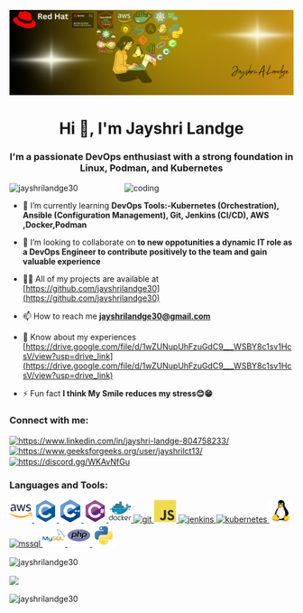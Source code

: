 
![logo](https://github.com/jayshrilandge30/jayshrilandge30/blob/main/Jayshri's%20Banner.png)


<h1 align="center">Hi 👋, I'm Jayshri Landge</h1>
<h3 align="center">I'm a passionate DevOps enthusiast with a strong foundation in Linux, Podman, and Kubernetes</h3>


<img align="right" alt="coding" width="300" src="https://designimages.appypie.com/aitools/text-animation/focusedGirl.gif"> 

<p align="left"> <img src="https://komarev.com/ghpvc/?username=jayshrilandge30&label=Profile%20views&color=0e75b6&style=flat" alt="jayshrilandge30" /> </p>



- 🌱 I’m currently learning **DevOps Tools:-Kubernetes (Orchestration), Ansible (Configuration Management), Git, Jenkins (CI/CD), AWS ,Docker,Podman**

- 👯 I’m looking to collaborate on **to new oppotunities a dynamic IT role as a DevOps Engineer to contribute positively to the team and gain valuable experience**

- 👨‍💻 All of my projects are available at [https://github.com/jayshrilandge30](https://github.com/jayshrilandge30)

- 📫 How to reach me **jayshrilandge30@gmail.com**

- 📄 Know about my experiences [https://drive.google.com/file/d/1wZUNupUhFzuGdC9___WSBY8c1sv1HcsV/view?usp=drive_link](https://drive.google.com/file/d/1wZUNupUhFzuGdC9___WSBY8c1sv1HcsV/view?usp=drive_link)

- ⚡ Fun fact **I think My Smile reduces my stress😊😁**

<h3 align="left">Connect with me:</h3>
<p align="left">
<a href="https://linkedin.com/in/https://www.linkedin.com/in/jayshri-landge-804758233/" target="blank"><img align="center" src="https://raw.githubusercontent.com/rahuldkjain/github-profile-readme-generator/master/src/images/icons/Social/linked-in-alt.svg" alt="https://www.linkedin.com/in/jayshri-landge-804758233/" height="30" width="40" /></a>
<a href="https://auth.geeksforgeeks.org/user/https://www.geeksforgeeks.org/user/jayshrilct13/" target="blank"><img align="center" src="https://raw.githubusercontent.com/rahuldkjain/github-profile-readme-generator/master/src/images/icons/Social/geeks-for-geeks.svg" alt="https://www.geeksforgeeks.org/user/jayshrilct13/" height="30" width="40" /></a>
<a href="https://discord.gg/https://discord.gg/WKAvNfGu" target="blank"><img align="center" src="https://raw.githubusercontent.com/rahuldkjain/github-profile-readme-generator/master/src/images/icons/Social/discord.svg" alt="https://discord.gg/WKAvNfGu" height="30" width="40" /></a>
</p>
<h3 align="left">Languages and Tools:</h3>
<p align="left"> <a href="https://aws.amazon.com" target="_blank" rel="noreferrer"> <img src="https://raw.githubusercontent.com/devicons/devicon/master/icons/amazonwebservices/amazonwebservices-original-wordmark.svg" alt="aws" width="40" height="40"/> </a> <a href="https://www.cprogramming.com/" target="_blank" rel="noreferrer"> <img src="https://raw.githubusercontent.com/devicons/devicon/master/icons/c/c-original.svg" alt="c" width="40" height="40"/> </a> <a href="https://www.w3schools.com/cpp/" target="_blank" rel="noreferrer"> <img src="https://raw.githubusercontent.com/devicons/devicon/master/icons/cplusplus/cplusplus-original.svg" alt="cplusplus" width="40" height="40"/> </a> <a href="https://www.w3schools.com/cs/" target="_blank" rel="noreferrer"> <img src="https://raw.githubusercontent.com/devicons/devicon/master/icons/csharp/csharp-original.svg" alt="csharp" width="40" height="40"/> </a> <a href="https://www.docker.com/" target="_blank" rel="noreferrer"> <img src="https://raw.githubusercontent.com/devicons/devicon/master/icons/docker/docker-original-wordmark.svg" alt="docker" width="40" height="40"/> </a> <a href="https://git-scm.com/" target="_blank" rel="noreferrer"> <img src="https://www.vectorlogo.zone/logos/git-scm/git-scm-icon.svg" alt="git" width="40" height="40"/> </a> <a href="https://developer.mozilla.org/en-US/docs/Web/JavaScript" target="_blank" rel="noreferrer"> <img src="https://raw.githubusercontent.com/devicons/devicon/master/icons/javascript/javascript-original.svg" alt="javascript" width="40" height="40"/> </a> <a href="https://www.jenkins.io" target="_blank" rel="noreferrer"> <img src="https://www.vectorlogo.zone/logos/jenkins/jenkins-icon.svg" alt="jenkins" width="40" height="40"/> </a> <a href="https://kubernetes.io" target="_blank" rel="noreferrer"> <img src="https://www.vectorlogo.zone/logos/kubernetes/kubernetes-icon.svg" alt="kubernetes" width="40" height="40"/> </a> <a href="https://www.linux.org/" target="_blank" rel="noreferrer"> <img src="https://raw.githubusercontent.com/devicons/devicon/master/icons/linux/linux-original.svg" alt="linux" width="40" height="40"/> </a> <a href="https://www.microsoft.com/en-us/sql-server" target="_blank" rel="noreferrer"> <img src="https://www.svgrepo.com/show/303229/microsoft-sql-server-logo.svg" alt="mssql" width="40" height="40"/> </a> <a href="https://www.mysql.com/" target="_blank" rel="noreferrer"> <img src="https://raw.githubusercontent.com/devicons/devicon/master/icons/mysql/mysql-original-wordmark.svg" alt="mysql" width="40" height="40"/> </a> <a href="https://www.php.net" target="_blank" rel="noreferrer"> <img src="https://raw.githubusercontent.com/devicons/devicon/master/icons/php/php-original.svg" alt="php" width="40" height="40"/> </a> <a href="https://www.python.org" target="_blank" rel="noreferrer"> <img src="https://raw.githubusercontent.com/devicons/devicon/master/icons/python/python-original.svg" alt="python" width="40" height="40"/> </a> </p


<p>
  <img align="center" height=200 src="https://github-readme-stats.vercel.app/api/top-langs?username=jayshrilandge30&show_icons=true&locale=en&layout=compact&theme=dark" alt="jayshrilandge30" />
</p>



<img align="center"  src="https://github-readme-stats.vercel.app/api?username=jayshrilandge30&show_icons=true&locale=en&theme=midnight-purple&rank_icon=github"/>


<p><img align="center" " src="https://github-readme-streak-stats.herokuapp.com/?user=jayshrilandge30&theme=transparent" alt="jayshrilandge30" /></p>












